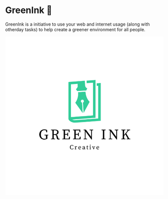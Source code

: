 # GreenInk  🌳

GreenInk is a initiative to use your web and internet usage (along with otherday tasks) to help create a greener environment for all people.

![Logo](GreenInk.png)